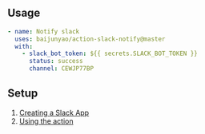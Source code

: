 ## Usage

```yaml
- name: Notify slack
  uses: baijunyao/action-slack-notify@master
  with:
    - slack_bot_token: ${{ secrets.SLACK_BOT_TOKEN }}
      status: success
      channel: CEWJP77BP
```

## Setup
1. [Creating a Slack App](https://github.com/pullreminders/slack-action/blob/master/README.md#creating-a-slack-app)
2. [Using the action](https://github.com/pullreminders/slack-action/blob/master/README.md#using-the-action)
